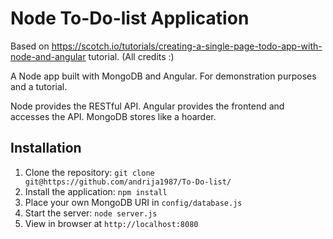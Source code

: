 # Node To-Do-list Application

Based on https://scotch.io/tutorials/creating-a-single-page-todo-app-with-node-and-angular tutorial. (All credits :) 

A Node app built with MongoDB and Angular. For demonstration purposes and a tutorial.

Node provides the RESTful API. Angular provides the frontend and accesses the API. MongoDB stores like a hoarder.

## Installation

1. Clone the repository: `git clone git@https://github.com/andrija1987/To-Do-list/`
2. Install the application: `npm install`
3. Place your own MongoDB URI in `config/database.js`
3. Start the server: `node server.js`
4. View in browser at `http://localhost:8080`
